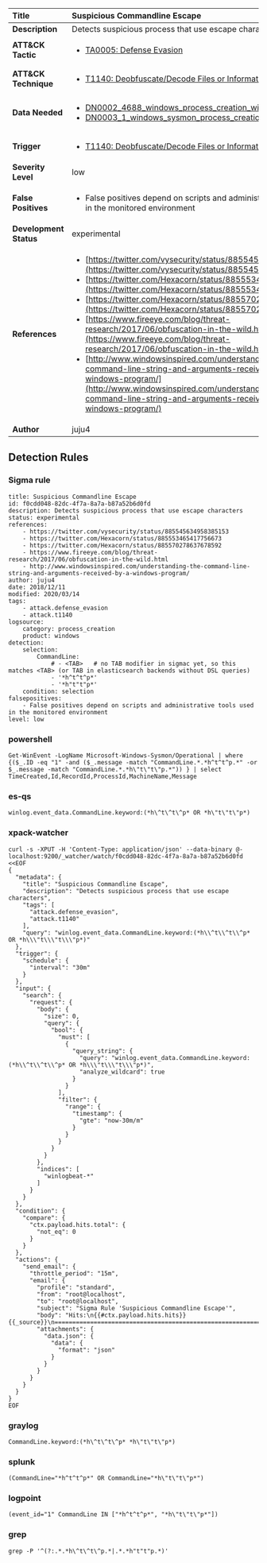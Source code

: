 | Title                    | Suspicious Commandline Escape       |
|:-------------------------|:------------------|
| **Description**          | Detects suspicious process that use escape characters |
| **ATT&amp;CK Tactic**    |  <ul><li>[TA0005: Defense Evasion](https://attack.mitre.org/tactics/TA0005)</li></ul>  |
| **ATT&amp;CK Technique** | <ul><li>[T1140: Deobfuscate/Decode Files or Information](https://attack.mitre.org/techniques/T1140)</li></ul>  |
| **Data Needed**          | <ul><li>[DN0002_4688_windows_process_creation_with_commandline](../Data_Needed/DN0002_4688_windows_process_creation_with_commandline.md)</li><li>[DN0003_1_windows_sysmon_process_creation](../Data_Needed/DN0003_1_windows_sysmon_process_creation.md)</li></ul>  |
| **Trigger**              | <ul><li>[T1140: Deobfuscate/Decode Files or Information](../Triggers/T1140.md)</li></ul>  |
| **Severity Level**       | low |
| **False Positives**      | <ul><li>False positives depend on scripts and administrative tools used in the monitored environment</li></ul>  |
| **Development Status**   | experimental |
| **References**           | <ul><li>[https://twitter.com/vysecurity/status/885545634958385153](https://twitter.com/vysecurity/status/885545634958385153)</li><li>[https://twitter.com/Hexacorn/status/885553465417756673](https://twitter.com/Hexacorn/status/885553465417756673)</li><li>[https://twitter.com/Hexacorn/status/885570278637678592](https://twitter.com/Hexacorn/status/885570278637678592)</li><li>[https://www.fireeye.com/blog/threat-research/2017/06/obfuscation-in-the-wild.html](https://www.fireeye.com/blog/threat-research/2017/06/obfuscation-in-the-wild.html)</li><li>[http://www.windowsinspired.com/understanding-the-command-line-string-and-arguments-received-by-a-windows-program/](http://www.windowsinspired.com/understanding-the-command-line-string-and-arguments-received-by-a-windows-program/)</li></ul>  |
| **Author**               | juju4 |


## Detection Rules

### Sigma rule

```
title: Suspicious Commandline Escape
id: f0cdd048-82dc-4f7a-8a7a-b87a52b6d0fd
description: Detects suspicious process that use escape characters
status: experimental
references:
    - https://twitter.com/vysecurity/status/885545634958385153
    - https://twitter.com/Hexacorn/status/885553465417756673
    - https://twitter.com/Hexacorn/status/885570278637678592
    - https://www.fireeye.com/blog/threat-research/2017/06/obfuscation-in-the-wild.html
    - http://www.windowsinspired.com/understanding-the-command-line-string-and-arguments-received-by-a-windows-program/
author: juju4
date: 2018/12/11
modified: 2020/03/14
tags:
    - attack.defense_evasion
    - attack.t1140
logsource:
    category: process_creation
    product: windows
detection:
    selection:
        CommandLine:
            # - <TAB>   # no TAB modifier in sigmac yet, so this matches <TAB> (or TAB in elasticsearch backends without DSL queries)
            - '*h^t^t^p*'
            - '*h"t"t"p*'
    condition: selection
falsepositives:
    - False positives depend on scripts and administrative tools used in the monitored environment
level: low

```





### powershell
    
```
Get-WinEvent -LogName Microsoft-Windows-Sysmon/Operational | where {($_.ID -eq "1" -and ($_.message -match "CommandLine.*.*h^t^t^p.*" -or $_.message -match "CommandLine.*.*h\"t\"t\"p.*")) } | select TimeCreated,Id,RecordId,ProcessId,MachineName,Message
```


### es-qs
    
```
winlog.event_data.CommandLine.keyword:(*h\^t\^t\^p* OR *h\"t\"t\"p*)
```


### xpack-watcher
    
```
curl -s -XPUT -H 'Content-Type: application/json' --data-binary @- localhost:9200/_watcher/watch/f0cdd048-82dc-4f7a-8a7a-b87a52b6d0fd <<EOF
{
  "metadata": {
    "title": "Suspicious Commandline Escape",
    "description": "Detects suspicious process that use escape characters",
    "tags": [
      "attack.defense_evasion",
      "attack.t1140"
    ],
    "query": "winlog.event_data.CommandLine.keyword:(*h\\^t\\^t\\^p* OR *h\\\"t\\\"t\\\"p*)"
  },
  "trigger": {
    "schedule": {
      "interval": "30m"
    }
  },
  "input": {
    "search": {
      "request": {
        "body": {
          "size": 0,
          "query": {
            "bool": {
              "must": [
                {
                  "query_string": {
                    "query": "winlog.event_data.CommandLine.keyword:(*h\\^t\\^t\\^p* OR *h\\\"t\\\"t\\\"p*)",
                    "analyze_wildcard": true
                  }
                }
              ],
              "filter": {
                "range": {
                  "timestamp": {
                    "gte": "now-30m/m"
                  }
                }
              }
            }
          }
        },
        "indices": [
          "winlogbeat-*"
        ]
      }
    }
  },
  "condition": {
    "compare": {
      "ctx.payload.hits.total": {
        "not_eq": 0
      }
    }
  },
  "actions": {
    "send_email": {
      "throttle_period": "15m",
      "email": {
        "profile": "standard",
        "from": "root@localhost",
        "to": "root@localhost",
        "subject": "Sigma Rule 'Suspicious Commandline Escape'",
        "body": "Hits:\n{{#ctx.payload.hits.hits}}{{_source}}\n================================================================================\n{{/ctx.payload.hits.hits}}",
        "attachments": {
          "data.json": {
            "data": {
              "format": "json"
            }
          }
        }
      }
    }
  }
}
EOF

```


### graylog
    
```
CommandLine.keyword:(*h\^t\^t\^p* *h\"t\"t\"p*)
```


### splunk
    
```
(CommandLine="*h^t^t^p*" OR CommandLine="*h\"t\"t\"p*")
```


### logpoint
    
```
(event_id="1" CommandLine IN ["*h^t^t^p*", "*h\"t\"t\"p*"])
```


### grep
    
```
grep -P '^(?:.*.*h\^t\^t\^p.*|.*.*h"t"t"p.*)'
```



